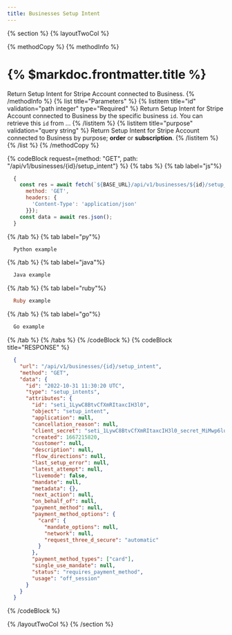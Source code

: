 ```yaml
---
title: Businesses Setup Intent
---
```

{% section %}
{% layoutTwoCol %}

{% methodCopy %}
{% methodInfo %}
  # {% $markdoc.frontmatter.title %}
  Return Setup Intent for Stripe Account connected to Business.
{% /methodInfo %}
{% list title="Parameters" %}
  {% listitem title="id" validation="path integer" type="Required" %}
  Return Setup Intent for Stripe Account connected to Business by the specific business `id`. You can retrieve this `id` from ...
  {% /listitem %}
  {% listitem title="purpose" validation="query string" %}
  Return Setup Intent for Stripe Account connected to Business by purpose; **order** or **subscription**.
  {% /listitem %}
{% /list %}
{% /methodCopy %}

{% codeBlock request={method: "GET", path: "/api/v1/businesses/{id}/setup_intent"} %}
{% tabs %}
  {% tab label="js"%}
  ```js
    {
      const res = await fetch(`${BASE_URL}/api/v1/businesses/${id}/setup_intent`, {
        method: 'GET',
        headers: {
          'Content-Type': 'application/json'
        }});
      const data = await res.json();
    }
  ```
  {% /tab %}
  {% tab label="py"%}
  ```py
    Python example
  ```
  {% /tab %}
  {% tab label="java"%}
  ```java
    Java example
  ```
  {% /tab %}
  {% tab label="ruby"%}
  ```ruby
    Ruby example
  ```
  {% /tab %}
  {% tab label="go"%}
  ```go
    Go example
  ```
  {% /tab %}
{% /tabs %}
{% /codeBlock %}
{% codeBlock title="RESPONSE" %}
  ```json
    {
      "url": "/api/v1/businesses/{id}/setup_intent",
      "method": "GET",
      "data": {
        "id": "2022-10-31 11:30:20 UTC",
        "type": "setup_intents",
        "attributes": {
          "id": "seti_1LywC8BtvCfXmRItaxcIH3l0",
          "object": "setup_intent",
          "application": null,
          "cancellation_reason": null,
          "client_secret": "seti_1LywC8BtvCfXmRItaxcIH3l0_secret_MiMwp6luzicy9mnOR7gxUuEzyqDDj0K",
          "created": 1667215820,
          "customer": null,
          "description": null,
          "flow_directions": null,
          "last_setup_error": null,
          "latest_attempt": null,
          "livemode": false,
          "mandate": null,
          "metadata": {},
          "next_action": null,
          "on_behalf_of": null,
          "payment_method": null,
          "payment_method_options": {
            "card": {
              "mandate_options": null,
              "network": null,
              "request_three_d_secure": "automatic"
            }
          },
          "payment_method_types": ["card"],
          "single_use_mandate": null,
          "status": "requires_payment_method",
          "usage": "off_session"
        }
      }
    }
  ```
{% /codeBlock %}  

{% /layoutTwoCol %}
{% /section %}